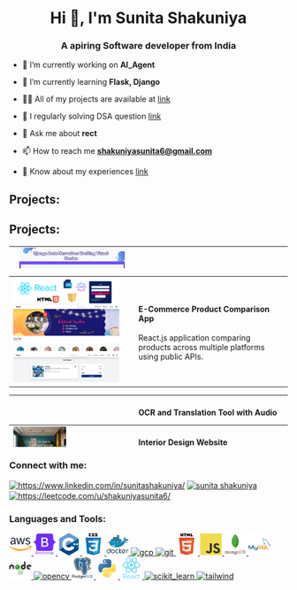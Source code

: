 <h1 align="center">Hi 👋, I'm Sunita Shakuniya</h1>
<h3 align="center">A apiring Software developer from India</h3>

- 🔭 I’m currently working on **AI_Agent**

- 🌱 I’m currently learning **Flask, Django**

- 👨‍💻 All of my projects are available at [link](link)

- 📝 I regularly solving DSA question [link](link)

- 💬 Ask me about **rect**

- 📫 How to reach me **shakuniyasunita6@gmail.com**

- 📄 Know about my experiences [link](link)

## Projects:

## Projects:

<div align="center">

  <table width="70%" height = "40">
  <tr>
    <td width= "45%" height = "50" align="center" >
      <a href="https://github.com/Sunita-Shakuniya/data-prep-visualize" target="_blank">
        <img src="https://github.com/Sunita-Shakuniya/data/blob/main/Screenshot%202024-11-28%20233301.png?raw=true" alt="Visualization Tool" width="90%">
      </a>
    </td>
    <td width= "55%" height = "50" >
      <h4>Interactive Data Visualization Tool</h4>
      <p>Built using Django to create dynamic, user-interactive data dashboards.</p>
    </td>
  </tr>
</table>

<table width="80%">
  <tr>
    <td width= "45%" height = "40">
       <a href="https://github.com/Sunita-Shakuniya/Ecommerce-Application" target="_blank">
    <img src="https://github.com/Sunita-Shakuniya/data/blob/main/Untitled%20design%20(1).png?raw=true" alt="E-Commerce App" width="90%">
  </a>
    </td>
    <td width= "55%" height = "40">         
  <h4>E-Commerce Product Comparison App</h4>
  <p>React.js application comparing products across multiple platforms using public APIs.</p>
    </td>
  </tr>
</table>

<table width="80%" height = "40">
  <tr>
    <td width= "45%" height = "40">
       <a href="https://github.com/Sunita-Shakuniya/Extractify_Flask_app" target="_blank">
    <img src="https://github.com/Sunita-Shakuniya/data/blob/main/Screenshot%202024-11-29%20001113.png?raw=true" alt="OCR Tool" width="45%">
  </a>
    </td>
    <td width= "55%" height = "40">         
   <h4>OCR and Translation Tool with Audio Conversion</h4>
  <p>Flask-based tool allows users to upload images, extract text, translate, and convert the translated text into speech.</p>
    </td>
  </tr>
</table>

<table width="80%" height = "40">
  <tr>
    <td width= "45%" height = "40">
        <a href="https://github.com/Sunita-Shakuniya/DesignSphere" target="_blank">
        <img src="https://github.com/Sunita-Shakuniya/data/blob/main/Screenshot%202024-11-29%20002022.png?raw=true" alt="Interior Design Website" width="45%">
        </a>
    </td>
    <td width= "55%" height = "40">         
    <h4>Interior Design Website</h4>
    <p>Basic portfolio Website HTML/CSS and JavaScript</p>
    </td>
  </tr>
</table>

</div>
<h3 align="left">Connect with me:</h3>
<p align="left">
<a href="https://www.linkedin.com/in/sunitashakuniya/" target="blank"><img align="center" src="https://raw.githubusercontent.com/rahuldkjain/github-profile-readme-generator/master/src/images/icons/Social/linked-in-alt.svg" alt="https://www.linkedin.com/in/sunitashakuniya/" height="30" width="40" /></a>
<a href="https://youtube.com/channel/UC8xG8YzKq4ht-dGU-E_1ZuQ" target="blank"><img align="center" src="https://raw.githubusercontent.com/rahuldkjain/github-profile-readme-generator/master/src/images/icons/Social/youtube.svg" alt="sunita shakuniya" height="30" width="40" /></a>
<a href="https://leetcode.com/u/shakuniyasunita6/" target="blank"><img align="center" src="https://raw.githubusercontent.com/rahuldkjain/github-profile-readme-generator/master/src/images/icons/Social/leet-code.svg" alt="https://leetcode.com/u/shakuniyasunita6/" height="30" width="40" /></a>
</p>

<h3 align="left">Languages and Tools:</h3>
<p align="left"> <a href="https://aws.amazon.com" target="_blank" rel="noreferrer"> <img src="https://raw.githubusercontent.com/devicons/devicon/master/icons/amazonwebservices/amazonwebservices-original-wordmark.svg" alt="aws" width="40" height="40"/> </a> <a href="https://getbootstrap.com" target="_blank" rel="noreferrer"> <img src="https://raw.githubusercontent.com/devicons/devicon/master/icons/bootstrap/bootstrap-plain-wordmark.svg" alt="bootstrap" width="40" height="40"/> </a> <a href="https://www.w3schools.com/cpp/" target="_blank" rel="noreferrer"> <img src="https://raw.githubusercontent.com/devicons/devicon/master/icons/cplusplus/cplusplus-original.svg" alt="cplusplus" width="40" height="40"/> </a> <a href="https://www.w3schools.com/css/" target="_blank" rel="noreferrer"> <img src="https://raw.githubusercontent.com/devicons/devicon/master/icons/css3/css3-original-wordmark.svg" alt="css3" width="40" height="40"/> </a> <a href="https://www.docker.com/" target="_blank" rel="noreferrer"> <img src="https://raw.githubusercontent.com/devicons/devicon/master/icons/docker/docker-original-wordmark.svg" alt="docker" width="40" height="40"/> </a> <a href="https://cloud.google.com" target="_blank" rel="noreferrer"> <img src="https://www.vectorlogo.zone/logos/google_cloud/google_cloud-icon.svg" alt="gcp" width="40" height="40"/> </a> <a href="https://git-scm.com/" target="_blank" rel="noreferrer"> <img src="https://www.vectorlogo.zone/logos/git-scm/git-scm-icon.svg" alt="git" width="40" height="40"/> </a> <a href="https://www.w3.org/html/" target="_blank" rel="noreferrer"> <img src="https://raw.githubusercontent.com/devicons/devicon/master/icons/html5/html5-original-wordmark.svg" alt="html5" width="40" height="40"/> </a> <a href="https://developer.mozilla.org/en-US/docs/Web/JavaScript" target="_blank" rel="noreferrer"> <img src="https://raw.githubusercontent.com/devicons/devicon/master/icons/javascript/javascript-original.svg" alt="javascript" width="40" height="40"/> </a> <a href="https://www.mongodb.com/" target="_blank" rel="noreferrer"> <img src="https://raw.githubusercontent.com/devicons/devicon/master/icons/mongodb/mongodb-original-wordmark.svg" alt="mongodb" width="40" height="40"/> </a> <a href="https://www.mysql.com/" target="_blank" rel="noreferrer"> <img src="https://raw.githubusercontent.com/devicons/devicon/master/icons/mysql/mysql-original-wordmark.svg" alt="mysql" width="40" height="40"/> </a> <a href="https://nodejs.org" target="_blank" rel="noreferrer"> <img src="https://raw.githubusercontent.com/devicons/devicon/master/icons/nodejs/nodejs-original-wordmark.svg" alt="nodejs" width="40" height="40"/> </a> <a href="https://opencv.org/" target="_blank" rel="noreferrer"> <img src="https://www.vectorlogo.zone/logos/opencv/opencv-icon.svg" alt="opencv" width="40" height="40"/> </a> <a href="https://www.postgresql.org" target="_blank" rel="noreferrer"> <img src="https://raw.githubusercontent.com/devicons/devicon/master/icons/postgresql/postgresql-original-wordmark.svg" alt="postgresql" width="40" height="40"/> </a> <a href="https://www.python.org" target="_blank" rel="noreferrer"> <img src="https://raw.githubusercontent.com/devicons/devicon/master/icons/python/python-original.svg" alt="python" width="40" height="40"/> </a> <a href="https://reactjs.org/" target="_blank" rel="noreferrer"> <img src="https://raw.githubusercontent.com/devicons/devicon/master/icons/react/react-original-wordmark.svg" alt="react" width="40" height="40"/> </a> <a href="https://scikit-learn.org/" target="_blank" rel="noreferrer"> <img src="https://upload.wikimedia.org/wikipedia/commons/0/05/Scikit_learn_logo_small.svg" alt="scikit_learn" width="40" height="40"/> </a> <a href="https://tailwindcss.com/" target="_blank" rel="noreferrer"> <img src="https://www.vectorlogo.zone/logos/tailwindcss/tailwindcss-icon.svg" alt="tailwind" width="40" height="40"/> </a> </p>

